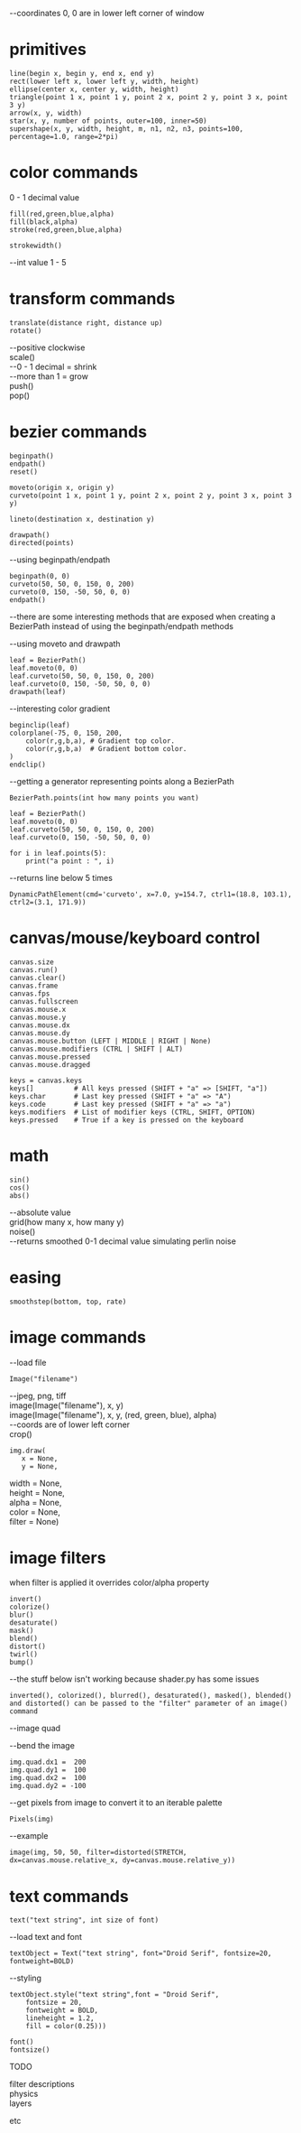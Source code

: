 --coordinates 0, 0 are in lower left corner of window 

# primitives

	line(begin x, begin y, end x, end y)  
	rect(lower left x, lower left y, width, height)  
	ellipse(center x, center y, width, height)  
	triangle(point 1 x, point 1 y, point 2 x, point 2 y, point 3 x, point 3 y)  
	arrow(x, y, width)  
	star(x, y, number of points, outer=100, inner=50)  
	supershape(x, y, width, height, m, n1, n2, n3, points=100, percentage=1.0, range=2*pi)  

# color commands

0 - 1 decimal value

	fill(red,green,blue,alpha)  
	fill(black,alpha)  
	stroke(red,green,blue,alpha)  

	strokewidth()  
--int value 1 - 5

# transform commands

	translate(distance right, distance up)  
	rotate()  
--positive clockwise  
	scale()  
--0 - 1 decimal = shrink  
--more than 1 = grow  
	push()  
	pop()  

# bezier commands

	beginpath()  
	endpath()  
	reset()  

	moveto(origin x, origin y)  
	curveto(point 1 x, point 1 y, point 2 x, point 2 y, point 3 x, point 3 y)  

	lineto(destination x, destination y)  

	drawpath()  
	directed(points)  

--using beginpath/endpath  

	beginpath(0, 0)  
	curveto(50, 50, 0, 150, 0, 200)  
	curveto(0, 150, -50, 50, 0, 0)  
	endpath()  

--there are some interesting methods that are exposed when creating a BezierPath instead of using the beginpath/endpath methods  

--using moveto and drawpath  

	leaf = BezierPath()  
	leaf.moveto(0, 0)  
	leaf.curveto(50, 50, 0, 150, 0, 200)  
	leaf.curveto(0, 150, -50, 50, 0, 0)  
	drawpath(leaf)  

--interesting color gradient  

	beginclip(leaf)  
	colorplane(-75, 0, 150, 200,
	    color(r,g,b,a), # Gradient top color.  
	    color(r,g,b,a)  # Gradient bottom color.  
	)  
	endclip()  

--getting a generator representing points along a BezierPath  

	BezierPath.points(int how many points you want)  

	leaf = BezierPath()  
	leaf.moveto(0, 0)  
	leaf.curveto(50, 50, 0, 150, 0, 200)  
	leaf.curveto(0, 150, -50, 50, 0, 0)  

	for i in leaf.points(5):  
		print("a point : ", i)  

--returns line below 5 times  

	DynamicPathElement(cmd='curveto', x=7.0, y=154.7, ctrl1=(18.8, 103.1), ctrl2=(3.1, 171.9))  

# canvas/mouse/keyboard control

	canvas.size  
	canvas.run()  
	canvas.clear()  
	canvas.frame  
	canvas.fps  
	canvas.fullscreen  
	canvas.mouse.x  
	canvas.mouse.y  
	canvas.mouse.dx  
	canvas.mouse.dy  
	canvas.mouse.button (LEFT | MIDDLE | RIGHT | None)  
	canvas.mouse.modifiers (CTRL | SHIFT | ALT)  
	canvas.mouse.pressed  
	canvas.mouse.dragged  

	keys = canvas.keys  
	keys[]          # All keys pressed (SHIFT + "a" => [SHIFT, "a"])  
	keys.char       # Last key pressed (SHIFT + "a" => "A")  
	keys.code       # Last key pressed (SHIFT + "a" => "a")  
	keys.modifiers  # List of modifier keys (CTRL, SHIFT, OPTION)  
	keys.pressed    # True if a key is pressed on the keyboard  

# math

	sin()  
	cos()  
	abs()  
--absolute value  
	grid(how many x, how many y)  
	noise()  
--returns smoothed 0-1 decimal value simulating perlin noise  

# easing

	smoothstep(bottom, top, rate)  

# image commands

--load file

	Image("filename")  
--jpeg, png, tiff  
	image(Image("filename"), x, y)  
	image(Image("filename"), x, y, (red, green, blue), alpha)  
--coords are of lower left corner  
	crop()  

	img.draw(  
       x = None,   
       y = None,   
   width = None,   
  height = None,   
   alpha = None,   
   color = None,  
  filter = None)  

# image filters 

when filter is applied it overrides color/alpha property  

	invert()  
	colorize()  
	blur()  
	desaturate()  
	mask()  
	blend()  
	distort()  
	twirl()  
	bump()  

--the stuff below isn't working because shader.py has some issues  

	inverted(), colorized(), blurred(), desaturated(), masked(), blended() and distorted() can be passed to the "filter" parameter of an image() command  

--image quad  

--bend the image  

	img.quad.dx1 =  200  
	img.quad.dy1 =  100  
	img.quad.dx2 =  100  
	img.quad.dy2 = -100  

--get pixels from image to convert it to an iterable palette  

	Pixels(img)  

--example  

	image(img, 50, 50, filter=distorted(STRETCH, dx=canvas.mouse.relative_x, dy=canvas.mouse.relative_y))  

# text commands

	text("text string", int size of font)  

--load text and font  

	textObject = Text("text string", font="Droid Serif", fontsize=20, fontweight=BOLD)  

--styling  

	textObject.style("text string",font = "Droid Serif",  
		fontsize = 20,  
		fontweight = BOLD,  
		lineheight = 1.2,
		fill = color(0.25)))  

	font()  
	fontsize()  

TODO  

filter descriptions  
physics  
layers  

etc  